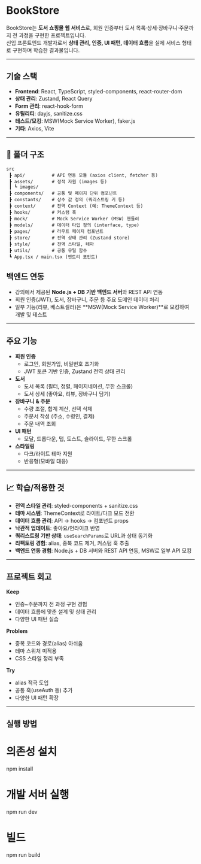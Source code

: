# BookStore

BookStore는 **도서 쇼핑몰 웹 서비스**로, 회원 인증부터 도서 목록·상세·장바구니·주문까지 전 과정을 구현한 프로젝트입니다.  
신입 프론트엔드 개발자로서 **상태 관리, 인증, UI 패턴, 데이터 흐름**을 실제 서비스 형태로 구현하며 학습한 결과물입니다.

---

## 기술 스택
- **Frontend**: React, TypeScript, styled-components, react-router-dom
- **상태 관리**: Zustand, React Query
- **Form 관리**: react-hook-form
- **유틸리티**: dayjs, sanitize.css
- **테스트/모킹**: MSW(Mock Service Worker), faker.js
- **기타**: Axios, Vite

---

## 📂 폴더 구조
```plaintext
src
 ┣ api/          # API 연동 모듈 (axios client, fetcher 등)
 ┣ assets/       # 정적 자원 (images 등)
 ┃ ┗ images/
 ┣ components/   # 공통 및 페이지 단위 컴포넌트
 ┣ constants/    # 상수 값 정의 (쿼리스트링 키 등)
 ┣ context/      # 전역 Context (예: ThemeContext 등)
 ┣ hooks/        # 커스텀 훅
 ┣ mock/         # Mock Service Worker (MSW) 핸들러
 ┣ models/       # 데이터 타입 정의 (interface, type)
 ┣ pages/        # 라우트 페이지 컴포넌트
 ┣ store/        # 전역 상태 관리 (Zustand store)
 ┣ style/        # 전역 스타일, 테마
 ┣ utils/        # 공통 유틸 함수
 ┗ App.tsx / main.tsx (엔트리 포인트)
```

## 백엔드 연동
- 강의에서 제공된 **Node.js + DB 기반 백엔드 서버**와 REST API 연동  
- 회원 인증(JWT), 도서, 장바구니, 주문 등 주요 도메인 데이터 처리  
- 일부 기능(리뷰, 베스트셀러)은 **MSW(Mock Service Worker)**로 모킹하여 개발 및 테스트  

---

## 주요 기능
- **회원 인증**
  - 로그인, 회원가입, 비밀번호 초기화
  - JWT 토큰 기반 인증, Zustand 전역 상태 관리
- **도서**
  - 도서 목록 (필터, 정렬, 페이지네이션, 무한 스크롤)
  - 도서 상세 (좋아요, 리뷰, 장바구니 담기)
- **장바구니 & 주문**
  - 수량 조절, 합계 계산, 선택 삭제
  - 주문서 작성 (주소, 수령인, 결제)
  - 주문 내역 조회
- **UI 패턴**
  - 모달, 드롭다운, 탭, 토스트, 슬라이드, 무한 스크롤
- **스타일링**
  - 다크/라이트 테마 지원
  - 반응형(모바일 대응)

---

## 📈 학습/적용한 것
- **전역 스타일 관리**: styled-components + sanitize.css  
- **테마 시스템**: ThemeContext로 라이트/다크 모드 전환  
- **데이터 흐름 관리**: API → hooks → 컴포넌트 props  
- **낙관적 업데이트**: 좋아요/언라이크 반영  
- **쿼리스트링 기반 상태**: `useSearchParams`로 URL과 상태 동기화  
- **리팩토링 경험**: alias, 중복 코드 제거, 커스텀 훅 추출  
- **백엔드 연동 경험**: Node.js + DB 서버와 REST API 연동, MSW로 일부 API 모킹  

---

## 프로젝트 회고
**Keep**
- 인증~주문까지 전 과정 구현 경험  
- 데이터 흐름에 맞춘 설계 및 상태 관리  
- 다양한 UI 패턴 실습  

**Problem**
- 중복 코드와 경로(alias) 아쉬움  
- 테마 스위처 미적용  
- CSS 스타일 정리 부족  

**Try**
- alias 적극 도입  
- 공통 훅(useAuth 등) 추가  
- 다양한 UI 패턴 확장  

---

## 실행 방법
# 의존성 설치
npm install

# 개발 서버 실행
npm run dev

# 빌드
npm run build
